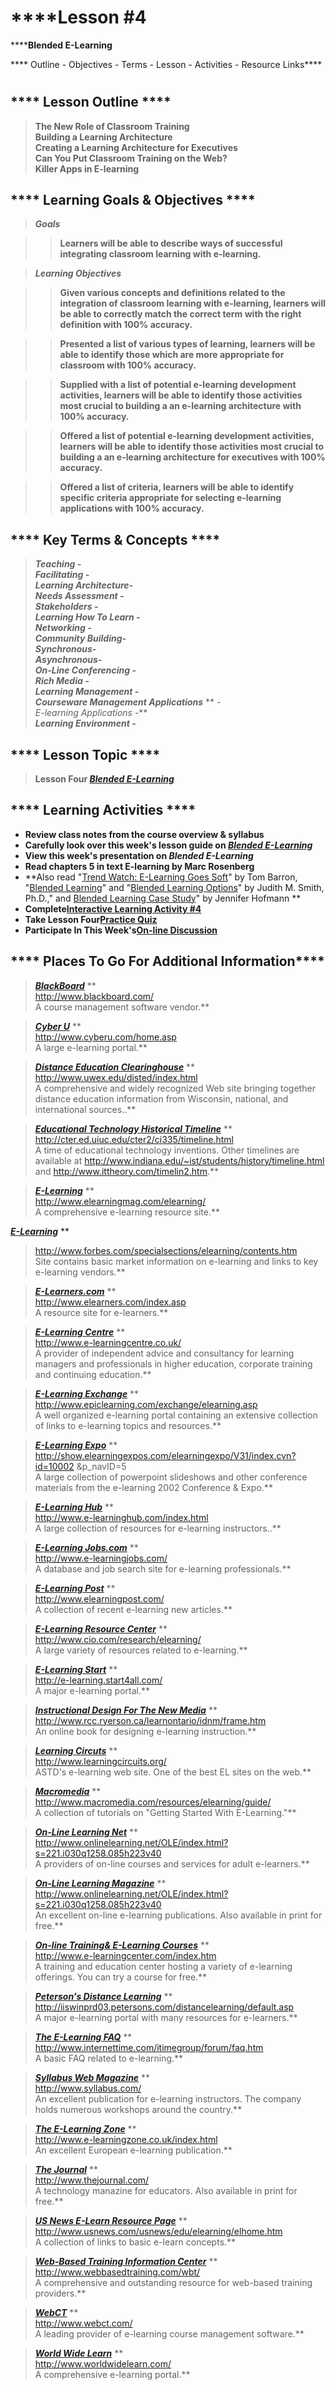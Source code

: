 

# ****Lesson #4  
********Blended E-Learning****

**** Outline \- Objectives \- Terms \- Lesson \- Activities \- Resource
Links****

> #

****  Lesson Outline ****  
---  
  
> **The New Role of Classroom Training  
>  Building a Learning Architecture  
>  Creating a Learning Architecture for Executives  
>  Can You Put Classroom Training on the Web?  
>  Killer Apps in E-learning**

****  Learning Goals & Objectives  ****  
---  
  
> **_Goals_**

>

>> **Learners will be able to describe ways of successful integrating
classroom learning with e-learning.**

>

> **_Learning Objectives_**

>

>> **Given various concepts and definitions related to the integration of
classroom learning with e-learning, learners will be able to correctly match
the correct term with the right definition with 100% accuracy.**

>>

>> **Presented a list of various types of learning, learners will be able to
identify those which are more appropriate for classroom with 100% accuracy.**

>>

>> **Supplied with a list of potential e-learning development activities,
learners will be able to identify those activities most crucial to building a
an e-learning architecture with 100% accuracy.**

>>

>> **Offered a list of potential e-learning development activities, learners
will be able to identify those activities most crucial to building a an
e-learning architecture for executives with 100% accuracy.**

>>

>> **Offered a list of criteria, learners will be able to identify specific
criteria appropriate for selecting e-learning applications with 100%
accuracy.**

****  Key Terms & Concepts ****  
---  
  
> **_Teaching -_**  
>  **_Facilitating -_**  
>  **_Learning Architecture-_**  
>  **_Needs Assessment -_**  
>  **_Stakeholders -_**  
>  **_Learning How To Learn -_**  
>  **_Networking -_**  
>  **_Community Building-_**  
>  **_Synchronous-_**  
>  **_Asynchronous-_**  
>  **_On-Line Conferencing -_**  
>  **_Rich Media -  
>  Learning Management -  
>  Courseware Management Applications_** ** _-  
>  E-learning Applications -_**  
>  **_Learning Environment -_**

****  Lesson Topic ****  
---  
  

> **Lesson Four _[Blended
E-Learning](http://paws.wcu.edu/kirk/HRcourses/HR611/CourseDocuments/ModuleDir.htm)_**

****  Learning Activities  ****  
---  
  
  * **Review class notes from the course overview & syllabus**
  * **Carefully look over this week's lesson guide on _[Blended E-Learning](http://paws.wcu.edu/kirk/HRcourses/HR611/CourseDocuments/ModuleDir.htm)_**
  * **View this week's presentation on _Blended E-Learning_**
  * **Read chapters 5 in text E-learning by Marc Rosenberg**
  * **Also read "[Trend Watch: E-Learning Goes Soft](http://www.astd.org/learningcircuits/2001/jan2001/barron.html)" by Tom Barron, "[Blended Learning](http://www.gwsae.org/Executiveupdate/2001/March/blended.htm)" and "[Blended Learning Options](http://www.gwsae.org/Executiveupdate/2001/March/options.htm)" by Judith M. Smith, Ph.D.," and [Blended Learning Case Study](http://www.learningcircuits.org/2001/apr2001/hofmann.html)" by Jennifer Hofmann **
  * **Complete[Interactive Learning Activity #4](http://paws.wcu.edu/kirk/HRcourses/HR611/CourseDocuments/ModuleDir.htm)**
  * **Take Lesson Four[Practice Quiz](http://paws.wcu.edu/kirk/HRcourses/HR611/CourseDocuments/ModuleDir.htm)**
  * **Participate In This Week's[On-line Discussion](http://online2.wcu.edu:8900/webct/public/home.pl)**[   
](wpcrosswords/WebPubCWDirectory.htm)

****  Places To Go For Additional Information****  
---  
  
> **_[BlackBoard](http://www.blackboard.com/)_** **  
> http://www.blackboard.com/  
>  A course management software vendor.**

>

> **_[Cyber U](http://www.cyberu.com/home.asp)_** **  
> http://www.cyberu.com/home.asp  
>  A large e-learning portal.**

>

> **_[Distance Education
Clearinghouse](http://www.uwex.edu/disted/index.html)_** **  
> http://www.uwex.edu/disted/index.html  
>  A comprehensive and widely recognized Web site bringing together distance
education information from Wisconsin, national, and international sources..**

>

> **_[Educational Technology Historical
Timeline](http://cter.ed.uiuc.edu/cter2/ci335/timeline.html)_** **  
> http://cter.ed.uiuc.edu/cter2/ci335/timeline.html  
>  A time of educational technology inventions. Other timelines are available
at http://www.indiana.edu/~ist/students/history/timeline.html and
http://www.ittheory.com/timelin2.htm.**

>

> **_[E-Learning](http://www.elearningmag.com/elearning/)_** **  
> http://www.elearningmag.com/elearning/  
>  A comprehensive e-learning resource site.**

>

>
**_[E-Learning](http://www.forbes.com/specialsections/elearning/contents.htm)_**
**  
> http://www.forbes.com/specialsections/elearning/contents.htm  
>  Site contains basic market information on e-learning and links to key
e-learning vendors.**

>

> **_[E-Learners.com](http://www.elearners.com/index.asp)_** **  
> http://www.elearners.com/index.asp  
>  A resource site for e-learners.**

>

> **_[E-Learning Centre](http://www.e-learningcentre.co.uk/)_** **  
> http://www.e-learningcentre.co.uk/  
>  A provider of independent advice and consultancy for learning managers and
professionals in higher education, corporate training and continuing
education.**

>

> **_[E-Learning
Exchange](http://www.epiclearning.com/exchange/elearning.asp)_** **  
> http://www.epiclearning.com/exchange/elearning.asp  
>  A well organized e-learning portal containing an extensive collection of
links to e-learning topics and resources.**

>

> **_[E-Learning
Expo](http://show.elearningexpos.com/elearningexpo/V31/index.cvn?id=10002&p_navID=5)_**
**  
> http://show.elearningexpos.com/elearningexpo/V31/index.cvn?id=10002
&p_navID=5  
>  A large collection of powerpoint slideshows and other conference materials
from the e-learning 2002 Conference & Expo.**

>

> **_[E-Learning Hub](http://www.e-learninghub.com/index.html)_** **  
> http://www.e-learninghub.com/index.html  
>  A large collection of resources for e-learning instructors..**

>

> **_[E-Learning Jobs.com](http://www.e-learningjobs.com/)_** **  
> http://www.e-learningjobs.com/  
>  A database and job search site for e-learning professionals.**

>

> **_[E-Learning Post](http://www.elearningpost.com/)_** **  
> http://www.elearningpost.com/  
>  A collection of recent e-learning new articles.**

>

> **_[E-Learning Resource Center](http://www.cio.com/research/elearning/)_**
**  
> http://www.cio.com/research/elearning/  
>  A large variety of resources related to e-learning.**

>

> **_[E-Learning Start](http://e-learning.start4all.com/)_** **  
> http://e-learning.start4all.com/  
>  A major e-learning portal.**

>

> **_[Instructional Design For The New
Media](http://www.rcc.ryerson.ca/learnontario/idnm/frame.htm)_** **  
> http://www.rcc.ryerson.ca/learnontario/idnm/frame.htm  
>  An online book for designing e-learning instruction.**

>

> **_[Learning Circuts](http://www.learningcircuits.org/)_** **  
> http://www.learningcircuits.org/  
>  ASTD's e-learning web site. One of the best EL sites on the web.**

>

> **_[Macromedia](http://www.macromedia.com/resources/elearning/guide/)_** **  
> http://www.macromedia.com/resources/elearning/guide/  
>  A collection of tutorials on  "Getting Started With E-Learning."**

>

> **_[On-Line Learning
Net](http://www.onlinelearning.net/OLE/index.html?s=221.i030q1258.085h223v40)_**
**  
> http://www.onlinelearning.net/OLE/index.html?s=221.i030q1258.085h223v40  
>  A providers of on-line courses and services for adult e-learners.**

>

> **_[On-Line Learning
Magazine](http://www.onlinelearningmag.com/onlinelearning/index.jsp)_** **  
> http://www.onlinelearning.net/OLE/index.html?s=221.i030q1258.085h223v40  
>  An excellent on-line e-learning publications. Also available in print for
free.**

>

> **_[On-line Training& E-Learning
Courses](http://www.e-learningcenter.com/index.htm)_** **  
> http://www.e-learningcenter.com/index.htm  
>  A training and education center hosting a variety of e-learning offerings.
You can try a course for free.**

>

> **_[Peterson's Distance
Learning](http://iiswinprd03.petersons.com/distancelearning/default.asp)_** **  
> http://iiswinprd03.petersons.com/distancelearning/default.asp  
>  A major e-learning portal with many resources for e-learners.**

>

> **_[The E-Learning
FAQ](http://www.internettime.com/itimegroup/forum/faq.htm)_** **  
> http://www.internettime.com/itimegroup/forum/faq.htm  
>  A basic FAQ related to e-learning.**

>

> **_[Syllabus Web Magazine](http://www.syllabus.com/)_** **  
> http://www.syllabus.com/  
>  An excellent publication for e-learning instructors. The company holds
numerous workshops around the country.**

>

> **_[The E-Learning Zone](http://www.syllabus.com/)_** **  
> http://www.e-learningzone.co.uk/index.html  
>  An excellent European e-learning publication.**

>

> **_[The Journal](http://www.thejournal.com/)_** **  
> http://www.thejournal.com/  
>  A technology manazine for educators. Also available in print for free.**

>

> **_[US News E-Learn Resource
Page](http://www.usnews.com/usnews/edu/elearning/elhome.htm)_** **  
> http://www.usnews.com/usnews/edu/elearning/elhome.htm  
>  A collection of links to basic e-learn concepts.**

>

> **_[Web-Based Training Information
Center](http://www.webbasedtraining.com/wbt/)_** **  
> http://www.webbasedtraining.com/wbt/  
>  A comprehensive and outstanding resource for web-based training
providers.**

>

> **_[WebCT](http://www.webct.com/)_** **  
> http://www.webct.com/  
>  A leading provider of e-learning course management software.**

>

> **_[World Wide Learn](http://www.worldwidelearn.com/)_** **  
> http://www.worldwidelearn.com/  
>  A comprehensive e-learning portal.**

